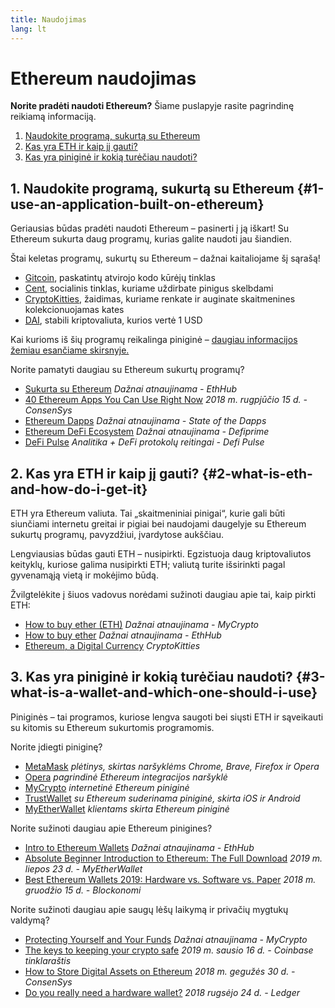 ```yaml
---
title: Naudojimas
lang: lt
---
```


# Ethereum naudojimas

<div class="featured">

**Norite pradėti naudoti Ethereum?** Šiame puslapyje rasite pagrindinę reikiamą informaciją.

1. [Naudokite programą, sukurtą su Ethereum](#1-use-an-application-built-on-ethereum)
2. [Kas yra ETH ir kaip jį gauti?](#2-what-is-eth-and-how-do-i-get-it)
3. [Kas yra piniginė ir kokią turėčiau naudoti?](#3-what-is-a-wallet-and-which-one-should-i-use)

</div>

## 1. Naudokite programą, sukurtą su Ethereum {#1-use-an-application-built-on-ethereum}

Geriausias būdas pradėti naudoti Ethereum – pasinerti į ją iškart! Su Ethereum sukurta daug programų, kurias galite naudoti jau šiandien.

Štai keletas programų, sukurtų su Ethereum – dažnai kaitaliojame šį sąrašą!

- [Gitcoin](https://gitcoin.co), paskatintų atvirojo kodo kūrėjų tinklas
- [Cent](https://beta.cent.co), socialinis tinklas, kuriame uždirbate pinigus skelbdami
- [CryptoKitties](https://www.cryptokitties.co), žaidimas, kuriame renkate ir auginate skaitmenines kolekcionuojamas kates
- [DAI](https://makerdao.com/en/), stabili kriptovaliuta, kurios vertė 1 USD

Kai kurioms iš šių programų reikalinga piniginė – [daugiau informacijos žemiau esančiame skirsnyje.](#3-what-is-a-wallet-and-which-one-should-i-use)

Norite pamatyti daugiau su Ethereum sukurtų programų?

- [Sukurta su Ethereum](https://docs.ethhub.io/built-on-ethereum/built-on-ethereum/) _Dažnai atnaujinama - EthHub_
- [40 Ethereum Apps You Can Use Right Now](https://media.consensys.net/40-ethereum-apps-you-can-use-right-now-d643333769f7) _2018 m. rugpjūčio 15 d. - ConsenSys_
- [Ethereum Dapps](https://www.stateofthedapps.com/rankings/platform/ethereum) _Dažnai atnaujinama - State of the Dapps_
- [Ethereum DeFi Ecosystem](https://defiprime.com/ethereum) _Dažnai atnaujinama - Defiprime_
- [DeFi Pulse](https://defipulse.com/) _Analitika + DeFi protokolų reitingai - Defi Pulse_

## 2. Kas yra ETH ir kaip jį gauti? {#2-what-is-eth-and-how-do-i-get-it}

ETH yra Ethereum valiuta. Tai „skaitmeniniai pinigai“, kurie gali būti siunčiami internetu greitai ir pigiai bei naudojami daugelyje su Ethereum sukurtų programų, pavyzdžiui, įvardytose aukščiau.

Lengviausias būdas gauti ETH – nusipirkti. Egzistuoja daug kriptovaliutos keityklų, kuriose galima nusipirkti ETH; valiutą turite išsirinkti pagal gyvenamąją vietą ir mokėjimo būdą.

Žvilgtelėkite į šiuos vadovus norėdami sužinoti daugiau apie tai, kaip pirkti ETH:

- [How to buy ether (ETH)](https://support.mycrypto.com/how-to/getting-started/how-to-buy-ether-with-usd) _Dažnai atnaujinama - MyCrypto_
- [How to buy ether](https://docs.ethhub.io/using-ethereum/how-to-buy-ether/) _Dažnai atnaujinama - EthHub_
- [Ethereum, a Digital Currency](https://www.cryptokitties.co/faq#ethereum-a-digital-currency) _CryptoKitties_

## 3. Kas yra piniginė ir kokią turėčiau naudoti? {#3-what-is-a-wallet-and-which-one-should-i-use}

Piniginės – tai programos, kuriose lengva saugoti bei siųsti ETH ir sąveikauti su kitomis su Ethereum sukurtomis programomis.

Norite įdiegti piniginę?

- [MetaMask](https://metamask.io) _plėtinys, skirtas naršyklėms Chrome, Brave, Firefox ir Opera_
- [Opera](https://www.opera.com/crypto) _pagrindinė Ethereum integracijos naršyklė_
- [MyCrypto](https://mycrypto.com) _internetinė Ethereum piniginė_
- [TrustWallet](https://trustwallet.com/) _su Ethereum suderinama piniginė, skirta iOS ir Android_
- [MyEtherWallet](https://www.myetherwallet.com/) _klientams skirta Ethereum piniginė_

Norite sužinoti daugiau apie Ethereum pinigines?

- [Intro to Ethereum Wallets](https://docs.ethhub.io/using-ethereum/wallets/intro-to-ethereum-wallets/) _Dažnai atnaujinama - EthHub_
- [Absolute Beginner Introduction to Ethereum: The Full Download](https://www.mewtopia.com/absolute-beginners-guide/) _2019 m. liepos 23 d. - MyEtherWallet_
- [Best Ethereum Wallets 2019: Hardware vs. Software vs. Paper](https://blockonomi.com/best-ethereum-wallets/) _2018 m. gruodžio 15 d. - Blockonomi_

Norite sužinoti daugiau apie saugų lėšų laikymą ir privačių mygtukų valdymą?

- [Protecting Yourself and Your Funds](https://support.mycrypto.com/staying-safe/protecting-yourself-and-your-funds) _Dažnai atnaujinama - MyCrypto_
- [The keys to keeping your crypto safe](https://blog.coinbase.com/the-keys-to-keeping-your-crypto-safe-96d497cce6cf) _2019 m. sausio 16 d. - Coinbase tinklaraštis_
- [How to Store Digital Assets on Ethereum](https://media.consensys.net/how-to-store-digital-assets-on-ethereum-a2bfdcf66bd0) _2018 m. gegužės 30 d. - ConsenSys_
- [Do you really need a hardware wallet?](https://medium.com/ledger-on-security-and-blockchain/ledger-101-part-1-do-you-really-need-a-hardware-wallet-7f5abbadd945) _2018 rugsėjo 24 d. - Ledger_
